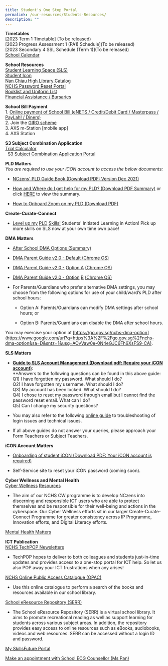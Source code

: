 ```yaml
---
title: Student's One Stop Portal
permalink: /our-resources/Students-Resources/
description: ""
---
```

**Timetables**<br>
[2023 Term 1 Timetable] (To be released)<br>
[2023 Progress Assessment 1 (PA1) Schedule](To be released)  
[2023 Secondary 4 SSL Schedule (Term 1)](To be released)<br>
[School Calendar](https://www-nanchiauhigh-moe-edu-sg-admin.cwp.sg/nchs/calendar)  

**School Resources**<br>
[Student Learning Space (SLS)](https://learning.moe.edu.sg/)  
[Student Icon](https://workspace.google.com/dashboard)  
[Nan Chiau High Library Catalog](https://nanchiauhigh.spydus.com.sg/)  
[NCHS Password Reset Portal](https://www.google.com/accounts/Logout?continue=https://appengine.google.com/_ah/logout?continue=https://onestop.nchs.edu.sg)    
[Booklist and Uniform List](https://drive.google.com/drive/folders/0B0NLoi7jhnNmc2RKRTF2bjVLTHM?usp=sharing)<br>
[Financial Assistance / Bursaries](/financial-assistance-and-bursaries)


**School Bill Payment**<br>
1\.  [Online payment of School Bill (eNETS / Credit/Debit Card / Masterpass / PayLah! / Diners)](https://e-station.axs.com.sg/AXSOnline/external_apps/landing_page.php?bn=4ac28577e0795b27e2e52d9da0d1cc6444b109cee884cd66f9662a6e4e31d7c86e6d6da7d5662e1eadbcb2b3f811582e) [](https://e-station.axs.com.sg/AXSOnline/external_apps/landing_page.php?bn=4ac28577e0795b27e2e52d9da0d1cc6444b109cee884cd66f9662a6e4e31d7c86e6d6da7d5662e1eadbcb2b3f811582e)<br>
2\.  Join the [GIRO scheme](https://va.ecitizen.gov.sg/cfp/customerPages/moe/displayresult.aspx?MesId=1287872)<br>
3.  AXS m-Station \[mobile app\] <br>
4.  AXS Station 

**S3 Subject Combination Application**<br>
[Trial Calculator](https://forms.gle/iq6xRKgMoz9CcDdA6)<br> 
[S3 Subject Combination Application Portal](https://docs.google.com/forms/d/e/1FAIpQLSeTztqkRj1MDJTq8qR3FWsI-GqwmVGF0qJmoewLX3DN_kdcaA/viewform?usp=sf_link)

**PLD Matters**<br>
_You are required to use your iCON account to access the below documents:_

*   [NCzens' PLD Guide Book (Download PDF: Version Dec 2021)](https://drive.google.com/file/d/1YELFKrzrrPC1bt8JfQIJkqO7_6inBSwN/view?usp=sharing)
    
*   [How and Where do I get help for my PLD? (Download PDF Summary)](https://drive.google.com/file/d/1yANuvv4JYaYgYIi_wzPrXD8P6ptTPZkb/view?usp=sharing) or click [HERE](https://sites.google.com/moe.edu.sg/nchs-onestop/summary-of-pld-help?authuser=0) to view the summary.
    
*   [How to Onboard Zoom on my PLD (Download PDF)](https://drive.google.com/file/d/1ugGQhIL1A87jyjjLyD-Ta83h1hX7lfp6/view?usp=sharing)

**Create-Curate-Connect**<br> 
*   [Level up my](https://www.google.com/url?q=https%3A%2F%2Fsites.google.com%2Fmoe.edu.sg%2Fnchs-create-curate-connect%2Fpld-matters%2Flevel-up-my-pld-skills&sa=D&sntz=1&usg=AOvVaw3zPGp58OLs1YHmQmbjJQh_) [PLD](https://www.google.com/url?q=https%3A%2F%2Fsites.google.com%2Fmoe.edu.sg%2Fnchs-create-curate-connect%2Fpld-matters%2Flevel-up-my-pld-skills&sa=D&sntz=1&usg=AOvVaw3zPGp58OLs1YHmQmbjJQh_) [Skills!](https://www.google.com/url?q=https%3A%2F%2Fsites.google.com%2Fmoe.edu.sg%2Fnchs-create-curate-connect%2Fpld-matters%2Flevel-up-my-pld-skills&sa=D&sntz=1&usg=AOvVaw3zPGp58OLs1YHmQmbjJQh_)
 Students' Initiated Learning in Action! Pick up more skills on SLS now at your own time own pace!  

**DMA Matters**
*   [After School DMA Options (Summary)](https://drive.google.com/file/d/1O_R98OvJ5Rq-gDMcdZK85MKu0P20-YID/view?usp=sharing)
    
*   [DMA Parent Guide v2.0 - Default (Chrome OS)](https://drive.google.com/file/d/1w3Vl9YYEY-50FGxezfJ2Yn6PrqiOtAXT/view?usp=sharing)
    
*   [DMA Parent Guide v2.0 -](https://drive.google.com/file/d/1ZMX8rCqq9AsictrM12Zt0rbmG5zjn67c/view?usp=sharing) [Option A](https://drive.google.com/file/d/1ZMX8rCqq9AsictrM12Zt0rbmG5zjn67c/view?usp=sharing) [(Chrome OS)](https://drive.google.com/file/d/1ZMX8rCqq9AsictrM12Zt0rbmG5zjn67c/view?usp=sharing)
    
*   [DMA Parent Guide v2.0 - Option](https://drive.google.com/file/d/19Qsa0cDNdc41o4wlfFjDtUT_KxjDE9T0/view?usp=sharing) [B](https://drive.google.com/file/d/19Qsa0cDNdc41o4wlfFjDtUT_KxjDE9T0/view?usp=sharing) [(Chrome OS)](https://drive.google.com/file/d/19Qsa0cDNdc41o4wlfFjDtUT_KxjDE9T0/view?usp=sharing)
    

*   For Parents/Guardians who prefer alternative DMA settings, you may choose from the following options for use of your child/ward’s PLD after school hours:
    
    *   Option A: Parents/Guardians can modify DMA settings after school hours; or
        
    *   Option B: Parents/Guardians can disable the DMA after school hours.
        

You may exercise your option at [https://go.gov.sg/nchs-dma-option](https://www.google.com/url?q=https%3A%2F%2Fgo.gov.sg%2Fnchs-dma-option&sa=D&sntz=1&usg=AOvVaw0e-0N4eGJC6Fh6XsFS9-CA).

**SLS Matters**
*   [**Guide to SLS Account Management (Download pdf: Require your iCON account)**](https://drive.google.com/file/d/1mm9NwRYwP_kHWWugcJe8nA8ilfWwdv7E/view?usp=sharing):  
    **Answers to the following questions can be found in this above guide:  
    Q1) I have forgotten my password. What should I do?  
    Q2) I have forgotten my username. What should I do?  
    Q3) My account has been locked. What should I do?  
    Q4) I chose to reset my password through email but I cannot find the password reset email. What can I do?  
    Q5) Can I change my security questions?  
    
*   You may also refer to the following [online guide](https://www.google.com/url?q=https%3A%2F%2Fdocs.learning.moe.edu.sg%2Fsls-user-guide%2Fvle%2Flogintroubleshooting%2Findex.html&sa=D&sntz=1&usg=AOvVaw2p1EwoqVmOxqr50UrQHCeI) to troubleshooting of login issues and technical issues.
    
*   If all above guides do not answer your queries, please approach your Form Teachers or Subject Teachers.

**iCON Account Matters**

*   [Onboarding of student iCON (Download PDF: Your iCON account is required)](https://drive.google.com/file/d/1aMilU9ae-KJ-CZ8nsToHyPi2wBGBgA61/view?usp=sharing)
    
*   Self-Service site to reset your iCON password (coming soon).

**Cyber Wellness and Mental Health**<br>
[Cyber Wellness](https://www.google.com/url?q=https%3A%2F%2Fsites.google.com%2Fmoe.edu.sg%2Fnchs-create-curate-connect%2Fcyber-wellness&sa=D&sntz=1&usg=AOvVaw2g7BnwmK2_mxKZ7V7XUfij) [Resources](https://www.google.com/url?q=https%3A%2F%2Fsites.google.com%2Fmoe.edu.sg%2Fnchs-create-curate-connect%2Fcyber-wellness&sa=D&sntz=1&usg=AOvVaw2g7BnwmK2_mxKZ7V7XUfij)

*   The aim of our NCHS CW programme is to develop NCzens into discerning and responsible ICT users who are able to protect themselves and be responsible for their well-being and actions in the cyberspace. Our Cyber Wellness efforts sit in our larger Create-Curate-Connect Programme for greater consistency across IP Programme, Innovation efforts, and Digital Literacy efforts.
    
    
[Mental Health Matters](https://www.google.com/url?q=https%3A%2F%2Fsites.google.com%2Fmoe.edu.sg%2Fnchs-parents%2Fuseful-websites-and-helplines&sa=D&sntz=1&usg=AOvVaw0fU8x2VefCNtp9lyKjQJ3V)

**ICT Publication**<br>
[NCHS TechPOP Newsletters](https://www.google.com/url?q=https%3A%2F%2Fsites.google.com%2Fmoe.edu.sg%2Fnchs-create-curate-connect%2Ftechpop&sa=D&sntz=1&usg=AOvVaw2Obot5AyPr9eJW12G_XD7s)

*   TechPOP hopes to deliver to both colleagues and students just-in-time updates and provides access to a one-stop portal for ICT help. So let us also POP away your ICT frustrations when any arises!
    
[NCHS Online Public Access Catalogue (OPAC)](https://www.google.com/url?q=https%3A%2F%2Fschoolibrary.moe.edu.sg%2Fnanchiauhigh%2Fcgi-bin%2Fspydus.exe%2FMSGTRN%2FWPAC%2FHOME&sa=D&sntz=1&usg=AOvVaw0rI74OclwQ5RVSxfT5t-xL)
*   Use this online catalogue to perform a search of the books and resources available in our school library.
    
[School eResource Repository (SERR)](https://www.google.com/url?q=https%3A%2F%2Fschoolibrary.moe.edu.sg%2Feresourcessec%2Fcgi-bin%2Fspydus.exe%2FMSGTRN%2FWPAC%2FHOME&sa=D&sntz=1&usg=AOvVaw0ymmJ06Cj8ZjuhPM4cilk1)

*   The School eResource Repository (SERR) is a virtual school library. It aims to promote recreational reading as well as support learning for students across various subject areas. In addition, the repository provides easy access to online resources such as eBooks, audiobooks, videos and web resources. SERR can be accessed without a login ID and password.

[My SkillsFuture Portal](https://www.google.com/url?q=https%3A%2F%2Fwww.myskillsfuture.gov.sg%2Fcontent%2Fstudent%2Fen%2Fsecondary.html&sa=D&sntz=1&usg=AOvVaw0WuL8c2C26ICwnoaEUyV39)


[Make an appointment with School ECG Counsellor (Ms Pan)](https://www.google.com/url?q=https%3A%2F%2Fmoeecg.appointeze.com%2Fonlinelink%2FPanMiaohua&sa=D&sntz=1&usg=AOvVaw10brvgJQspCmKM7MFwAS6R)